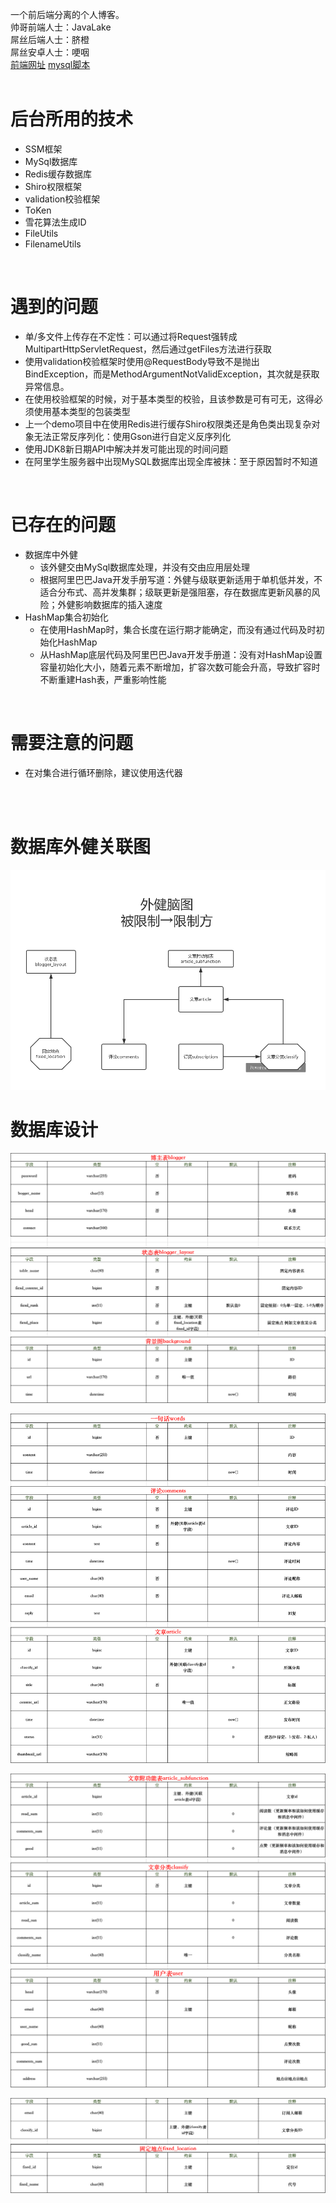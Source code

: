 一个前后端分离的个人博客。<br/>
帅哥前端人士：JavaLake
<br/>
屌丝后端人士：脐橙
<br/>
屌丝安卓人士：哽咽
<br/>
<a href="/">前端网址</a>
<a href="https://github.com/DuGun/blog/blob/master/exploitBlogData/blog.sql">mysql脚本</a>
<br/>
<br/>
<h1>后台所用的技术</h1>
<ul>
<li>SSM框架</li>
<li>MySql数据库</li>
<li>Redis缓存数据库</li>
  <li>Shiro权限框架</li>
  <li>validation校验框架</li>
  <li>ToKen</li>
  <li>雪花算法生成ID</li>
  <li>FileUtils</li>
  <li>FilenameUtils</li>
</ul>
<br/>
<h1>遇到的问题</h1>
<ul>
  <li>单/多文件上传存在不定性：可以通过将Request强转成MultipartHttpServletRequest，然后通过getFiles方法进行获取</li>
  <li>使用validation校验框架时使用@RequestBody导致不是抛出BindException，而是MethodArgumentNotValidException，其次就是获取异常信息。</li>
  <li>在使用校验框架的时候，对于基本类型的校验，且该参数是可有可无，这得必须使用基本类型的包装类型</li>
  <li>上一个demo项目中在使用Redis进行缓存Shiro权限类还是角色类出现复杂对象无法正常反序列化：使用Gson进行自定义反序列化</li>
  <li>使用JDK8新日期API中解决并发可能出现的时间问题</li>
  <li>在阿里学生服务器中出现MySQL数据库出现全库被抹：至于原因暂时不知道</li>
</ul>

<br/>
<h1>已存在的问题</h1>
<ul>
  <li>数据库中外健
    <ul>
      <li>该外健交由MySql数据库处理，并没有交由应用层处理</li>
      <li>根据阿里巴巴Java开发手册写道：外健与级联更新适用于单机低并发，不适合分布式、高并发集群；级联更新是强阻塞，存在数据库更新风暴的风险；外健影响数据库的插入速度</li>
    </ul>
  </li>
  <li>HashMap集合初始化
    <ul>
      <li>在使用HashMap时，集合长度在运行期才能确定，而没有通过代码及时初始化HashMap</li>
      <li>从HashMap底层代码及阿里巴巴Java开发手册道：没有对HashMap设置容量初始化大小，随着元素不断增加，扩容次数可能会升高，导致扩容时不断重建Hash表，严重影响性能</li>
    </ul>
  </li>
</ul>

<br/>
<h1>需要注意的问题</h1>
<ul>
  <li>在对集合进行循环删除，建议使用迭代器</li>
</ul>

<br/>
<br/>
<h1>数据库外健关联图</h1>

![image](https://github.com/DuGun/blog/blob/master/exploitBlogData/%E5%A4%96%E5%81%A5%E9%99%90%E5%88%B6%E5%9B%BE%20%E4%B8%8B%E5%8D%887.35.45.jpg)


<h1>数据库设计</h1>

![image](https://github.com/DuGun/blog/blob/master/exploitBlogData/WechatIMG6.png)

![image](https://github.com/DuGun/blog/blob/master/exploitBlogData/%E6%95%B0%E6%8D%AE%E5%BA%93%E8%AE%BE%E8%AE%A1(%E4%BA%8C).png)

![image](https://github.com/DuGun/blog/blob/master/exploitBlogData/%E6%95%B0%E6%8D%AE%E5%BA%93%E8%AE%BE%E8%AE%A1(%E4%B8%89).png)

![image](https://github.com/DuGun/blog/blob/master/exploitBlogData/%E6%95%B0%E6%8D%AE%E5%BA%93%E8%AE%BE%E8%AE%A1(%E5%9B%9B).png)

